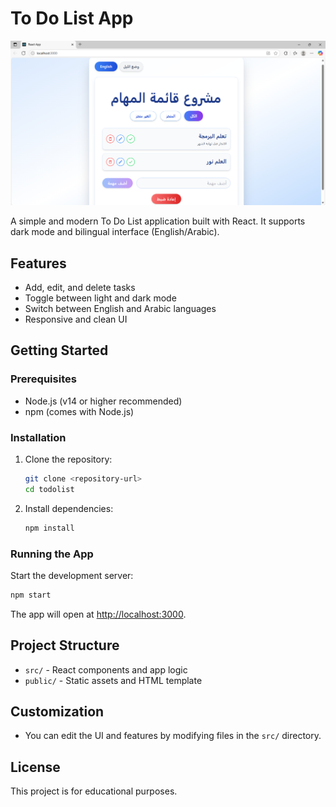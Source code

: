 # To Do List App

![Project Screenshot](public/screenshot.png)

A simple and modern To Do List application built with React. It supports dark mode and bilingual interface (English/Arabic).

## Features

- Add, edit, and delete tasks
- Toggle between light and dark mode
- Switch between English and Arabic languages
- Responsive and clean UI

## Getting Started

### Prerequisites

- Node.js (v14 or higher recommended)
- npm (comes with Node.js)

### Installation

1. Clone the repository:
   ```bash
   git clone <repository-url>
   cd todolist
   ```
2. Install dependencies:
   ```bash
   npm install
   ```

### Running the App

Start the development server:

```bash
npm start
```

The app will open at [http://localhost:3000](http://localhost:3000).

## Project Structure

- `src/` - React components and app logic
- `public/` - Static assets and HTML template

## Customization

- You can edit the UI and features by modifying files in the `src/` directory.

## License

This project is for educational purposes.

